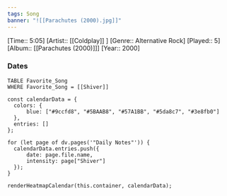 ```yaml
---
tags: Song  
banner: "![[Parachutes (2000).jpg]]"
---
```

[Time:: 5:05]
[Artist:: [[Coldplay]] ]
[Genre:: Alternative Rock]
[Played:: 5]
[Album:: [[Parachutes (2000)]]]
[Year:: 2000]
### Dates
````dataview
TABLE Favorite_Song
WHERE Favorite_Song = [[Shiver]]
````
  ```dataviewjs
const calendarData = { 
	colors: { 
		blue: ["#9ccfd8", "#5BAAB8", "#57A1BB", "#5da8c7", "#3e8fb0"] 
	}, 
	entries: [] 
}; 

for (let page of dv.pages('"Daily Notes"')) { 
	calendarData.entries.push({ 
		date: page.file.name, 
		intensity: page["Shiver"]
	}); 
} 

renderHeatmapCalendar(this.container, calendarData);
```
